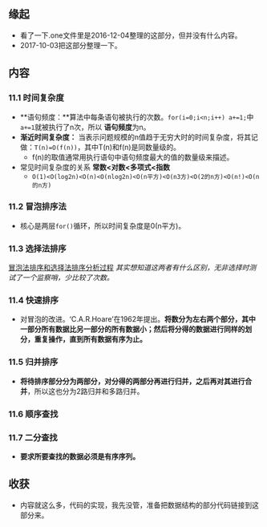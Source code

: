##  缘起
+ 看了一下.one文件里是2016-12-04整理的这部分，但并没有什么内容。
+ 2017-10-03把这部分整理一下。

##  内容
###  11.1 时间复杂度
+ **语句频度：**算法中每条语句被执行的次数。`for(i=0;i<n;i++) a+=1;`中`a+=1`就被执行了n次，所以 **语句频度**为n。
+ **渐近时间复杂度：** 当表示问题规模的n值趋于无穷大时的时间复杂度，将其记做：`T(n)=O(f(n))`，其中T(n)和f(n)是同数量级的。
    + f(n)的取值通常用执行语句中语句频度最大的值的数量级来描述。
+ 常见时间复杂度的关系 **常数<对数<多项式<指数**
    + `O(1)<O(log2n)<O(n)<O(nlog2n)<O(n平方)<O(n3方)<O(2的n方)<O(n!)<O(n的n方)`

###  11.2 冒泡排序法
+ 核心是两层`for()`循环，所以时间复杂度是0(n平方)。

###  11.3 选择法排序

[冒泡法排序和选择法排序分析过程](https://wenku.baidu.com/view/186ca51eb7360b4c2e3f649f.html) *其实想知道这两者有什么区别，无非选择时测试了一个监察哨，少比较了次数。*

###  11.4 快速排序
+ 对冒泡的改进。‘C.A.R.Hoare’在1962年提出。**将数分为左右两个部分，其中一部分所有数据比另一部分的所有数据小；然后将分得的数据进行同样的划分，重复操作，直到所有数据有序为止。**

###  11.5 归并排序
+ **将待排序部分分为两部分，对分得的两部分再进行归并，之后再对其进行合并**，所以这也分为2路归并和多路归并。

###  11.6 顺序查找

###  11.7 二分查找
+ **要求所要查找的数据必须是有序序列。**

##  收获
+ 内容就这么多，代码的实现，我先没管，准备把数据结构的部分代码链接到这部分来。

